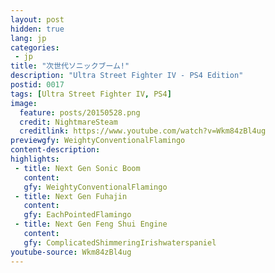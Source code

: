 ```yaml
---
layout: post
hidden: true
lang: jp
categories:
 - jp
title: "次世代ソニックブーム!"
description: "Ultra Street Fighter IV - PS4 Edition"
postid: 0017
tags: [Ultra Street Fighter IV, PS4]
image:
  feature: posts/20150528.png
  credit: NightmareSteam
  creditlink: https://www.youtube.com/watch?v=Wkm84zBl4ug
previewgfy: WeightyConventionalFlamingo
content-description: 
highlights:
 - title: Next Gen Sonic Boom
   content: 
   gfy: WeightyConventionalFlamingo
 - title: Next Gen Fuhajin
   content: 
   gfy: EachPointedFlamingo
 - title: Next Gen Feng Shui Engine
   content: 
   gfy: ComplicatedShimmeringIrishwaterspaniel
youtube-source: Wkm84zBl4ug
---
```

